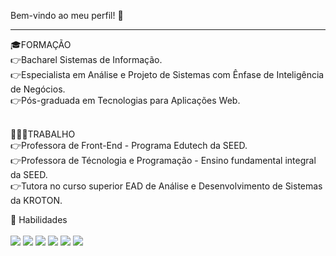 Bem-vindo ao meu perfil! 👋
<hr>
🎓FORMAÇÃO <br>
👉Bacharel Sistemas de Informação. <br>
👉Especialista em Análise e Projeto de Sistemas com Ênfase de Inteligência de Negócios.<br>
👉Pós-graduada em Tecnologias para Aplicações Web. <br> <br>

👩🏽‍💻TRABALHO<BR>
👉Professora de Front-End - Programa Edutech da SEED. <BR>
👉Professora de Técnologia e Programação - Ensino fundamental integral da SEED. <br>
👉Tutora no curso superior EAD  de Análise e Desenvolvimento de Sistemas da KROTON. <br>
 
 🚀 Habilidades<br><br>
 <img src="https://img.shields.io/badge/HTML5-E34F26?style=for-the-badge&logo=html5&logoColor=white"/>
	<img src="https://img.shields.io/badge/CSS3-1572B6?style=for-the-badge&logo=css3&logoColor=white"/>
<img src="https://img.shields.io/badge/JavaScript-F7DF1E?style=for-the-badge&logo=javascript&logoColor=black"/>
<img src="	https://img.shields.io/badge/PHP-777BB4?style=for-the-badge&logo=php&logoColor=white"/>
<img src="https://img.shields.io/badge/Bootstrap-563D7C?style=for-the-badge&logo=bootstrap&logoColor=white"/>
	<img src="https://img.shields.io/badge/PHP-777BB4?style=for-the-badge&logo=php&logoColor=white"/><br>
 

